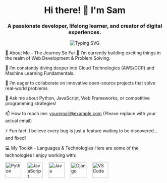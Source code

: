 <h1 align="center">Hi there! 👋 I'm Sam</h1>
<h3 align="center">A passionate developer, lifelong learner, and creator of digital experiences.</h3>

<p align="center">
<img src="https://readme-typing-svg.demolab.com?font=Fira+Code&size=30&pause=1000&color=58A6FF&width=490&lines=Welcome+to+my+digital+space! ✨;I+love+building+impactful+projects+🚀;Always+exploring+new+horizons+🌱;Let's+create+something+amazing! 💡" alt="Typing SVG" />
</p>

🚀 About Me - The Journey So Far
🔭 I’m currently building exciting things in the realm of Web Development & Problem Solving.

🌱 I’m constantly diving deeper into Cloud Technologies (AWS/GCP) and Machine Learning Fundamentals.

👯 I’m eager to collaborate on innovative open-source projects that solve real-world problems.

💬 Ask me about Python, JavaScript, Web Frameworks, or competitive programming strategies!

📫 How to reach me: youremail@example.com (Please replace with your actual email)

⚡ Fun fact: I believe every bug is just a feature waiting to be discovered... and fixed!

💻 My Toolkit - Languages & Technologies
Here are some of the technologies I enjoy working with:

<p align="left">
<img src="https://cdn.jsdelivr.net/gh/devicons/devicon/icons/python/python-original.svg" alt="Python" width="50" height="50" style="margin-right: 15px;"/>
<img src="https://cdn.jsdelivr.net/gh/devicons/devicon/icons/javascript/javascript-original.svg" alt="JavaScript" width="50" height="50" style="margin-right: 15px;"/>
<img src="https://cdn.jsdelivr.net/gh/devicons/devicon/icons/java/java-original.svg" alt="Java" width="50" height="50" style="margin-right: 15px;"/>
<img src="https://cdn.jsdelivr.net/gh/devicons/devicon/icons/django/django-plain.svg" alt="Django" width="50" height="50" style="margin-right: 15px;"/>
<img src="https://cdn.jsdelivr.net/gh/devicons/devicon/icons/vscode/vscode-original.svg" alt="VS Code" width="50" height="50" style="margin-right: 15px;"/>
</p>
